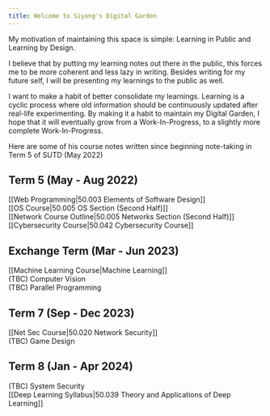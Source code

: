 ```yaml
---
title: Welcome to Siyang's Digital Garden
---  
```

My motivation of maintaining this space is simple: Learning in Public and Learning by Design.

I believe that by putting my learning notes out there in the public, this forces me to be more coherent and less lazy in writing. Besides writing for my future self, I will be presenting my learnings to the public as well. 

I want to make a habit of better consolidate my learnings. Learning is a cyclic process where old information should be continuously updated after real-life experimenting. By making it a habit to maintain my Digital Garden, I hope that it will eventually grow from a Work-In-Progress, to a slightly more complete Work-In-Progress.

Here are some of his course notes written since beginning note-taking in Term 5 of SUTD (May 2022)  

## Term 5 (May - Aug 2022)  
[[Web Programming|50.003 Elements of Software Design]]  
[[OS Course|50.005 OS Section (Second Half)]]  
[[Network Course Outline|50.005 Networks Section (Second Half)]]  
[[Cybersecurity Course|50.042 Cybersecurity Course]]  

## Exchange Term (Mar - Jun 2023)  
[[Machine Learning Course|Machine Learning]]  
(TBC) Computer Vision  
(TBC) Parallel Programming  

## Term 7 (Sep - Dec 2023)  
[[Net Sec Course|50.020 Network Security]]  
(TBC) Game Design  

## Term 8 (Jan - Apr 2024)  
(TBC) System Security  
[[Deep Learning Syllabus|50.039 Theory and Applications of Deep Learning]]  